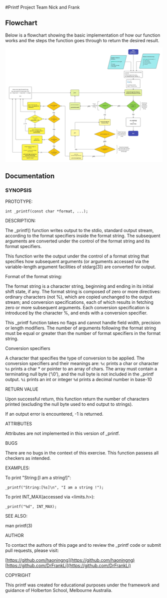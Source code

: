 #Printf Project
Team Nick and Frank

## Flowchart
Below is a flowchart showing the basic implementation of how our function works and the steps the function goes through to return the desired result.

![_printf flowchart](https://github.com/haoningng/holbertonschool-printf/blob/master/_printf%20flowchart.jpg)

## Documentation

### SYNOPSIS

PROTOTYPE:

```
int _printf(const char *format, ...);
```

DESCRIPTION:

The _printf() function writes output to the stdio, standard output stream, according to the format specifiers inside the format string. The subsequent arguments are converted under the control of the format string and its format specifiers.

This function write the output under the control of a format string that specifies how subsequent arguments (or arguments accessed via the variable-length argument facilities of stdarg(3)) are converted for output.

Format of the format string:

The format string is a character string, beginning and ending in its initial shift state, if any.  The format string is composed of zero or more directives: ordinary characters (not %), which are copied unchanged to the output stream; and conversion specifications, each of which results in fetching zero or more subsequent arguments.  Each conversion specification is introduced by the character %, and ends with a conversion specifier.

This  _printf function takes no flags and cannot handle field width, precision or length modifiers. The number of arguments following the format string must be equal or greater than the number of format specifiers in the format string.

Conversion specifiers

A character that specifies the type of conversion to be applied.
The conversion specifiers and their meanings are:
```%c``` prints a char or character
```%s``` prints a char * or pointer to an array of chars. The array must contain a terminating null byte (‘\0’), and the null byte is not included in the _printf output.
```%i``` prints an int or integer
```%d``` prints a decimal number in base-10

RETURN VALUE

Upon successful return, this function return the number of characters printed (excluding the null byte used to end output to strings).

If an output error is encountered, -1 is returned.

ATTRIBUTES

Attributes are not implemented in this version of _printf.

BUGS

There are no bugs in the context of this exercise. This function passess all checkers as intended.

EXAMPLES:

To print "String:[I am a string!]":

```
_printf("String:[%s]\n", "I am a string !");
```

To print INT_MAX(accessed via <limits.h>):

 ```
_printf("%d", INT_MAX);
```

SEE ALSO:

man printf(3)

AUTHOR

To contact the authors of this page and to review the _printf code or submit pull requests, please visit:

[https://github.com/haoningng](https://github.com/haoningng)
[https://github.com/DrFrankLi](https://github.com/DrFrankLi)

COPYRIGHT

This printf was created for educational purposes under the framework and guidance of Holberton School, Melbourne Australia.

